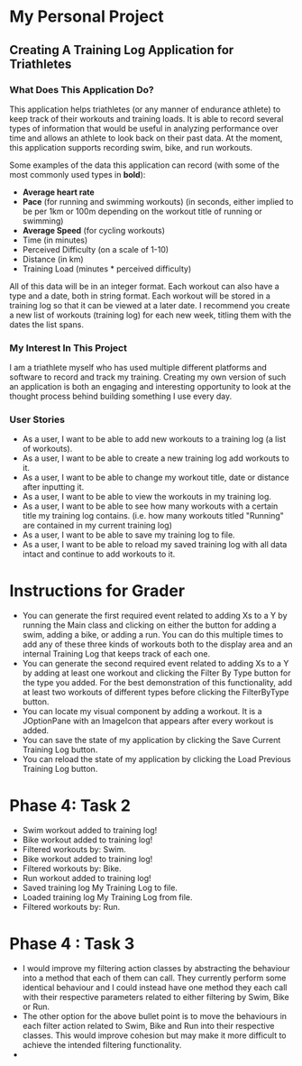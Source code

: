 # My Personal Project

## Creating A Training Log Application for Triathletes


### What Does This Application Do?
This application helps triathletes (or any manner of endurance
athlete) to keep track of their workouts and training loads. It is able
to record several types of information that would be useful in analyzing
performance over time and allows an athlete to look back on their past
data. At the moment, this application supports recording swim, bike, and run workouts.

Some examples of the data this application can record (with some of the
most commonly used types in **bold**):
- **Average heart rate**
- **Pace** (for running and swimming workouts) (in seconds, either implied to be per 1km or 100m depending on
the workout title of running or swimming)
- **Average Speed** (for cycling workouts)
- Time (in minutes)
- Perceived Difficulty (on a scale of 1-10)
- Distance (in km)
- Training Load (minutes * perceived difficulty)

All of this data will be in an integer format. Each workout can also have a type and a date, both in 
string format. Each workout will be stored in a training log so that it can be viewed at a later date. 
I recommend you create a new list of workouts (training log) for each new week, titling them with the dates 
the list spans. 

### My Interest In This Project
I am a triathlete myself who has used multiple different platforms and software to record and track my training. 
Creating my own version of such an application is both an engaging and interesting opportunity to look at the 
thought process behind building something I use every day. 

### User Stories

- As a user, I want to be able to add new workouts to a training log (a list
of workouts).
- As a user, I want to be able to create a new training log add workouts to it.
- As a user, I want to be able to change my workout title, date or distance after inputting it.
- As a user, I want to be able to view the workouts in my training log. 
- As a user, I want to be able to see how many workouts with a certain title my training log contains.
  (i.e. how many workouts titled "Running" are contained in my current training log)
- As a user, I want to be able to save my training log to file.
- As a user, I want to be able to reload my saved training log with all data intact and continue to add workouts to it. 

# Instructions for Grader

- You can generate the first required event related to adding Xs to a Y by running the Main class and clicking on 
either the button for adding a swim, adding a bike, or adding a run. You can do this multiple times to add any of these
three kinds of workouts both to the display area and an internal Training Log that keeps track of each one. 
- You can generate the second required event related to adding Xs to a Y by adding at least one workout and clicking 
the Filter By Type button for the type you added. For the best demonstration of this functionality, add at least two 
workouts of different types before clicking the FilterByType button. 
- You can locate my visual component by adding a workout. It is a JOptionPane with an ImageIcon that appears after 
every workout is added. 
- You can save the state of my application by clicking the Save Current Training Log button.  
- You can reload the state of my application by clicking the Load Previous Training Log button. 

# Phase 4: Task 2
- Swim workout added to training log!
- Bike workout added to training log!
- Filtered workouts by: Swim.
- Bike workout added to training log!
- Filtered workouts by: Bike.
- Run workout added to training log!
- Saved training log My Training Log to file.
- Loaded training log My Training Log from file.
- Filtered workouts by: Run.

# Phase 4 : Task 3
- I would improve my filtering action classes by abstracting the behaviour into a method that each of them can call. 
They currently perform some identical behaviour and I could instead have one method they each call with their 
respective parameters related to either filtering by Swim, Bike or Run. 
- The other option for the above bullet point is to move the behaviours in each filter action related to Swim, Bike
and Run into their respective classes. This would improve cohesion but may make it more difficult to achieve the 
intended filtering functionality. 
- 


 